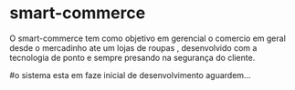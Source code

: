 # smart-commerce
O smart-commerce tem como objetivo em gerencial o comercio em geral desde o mercadinho ate um lojas de roupas , desenvolvido com a tecnologia de ponto e sempre presando na segurança do cliente.

#o sistema esta em faze inicial de desenvolvimento aguardem...
